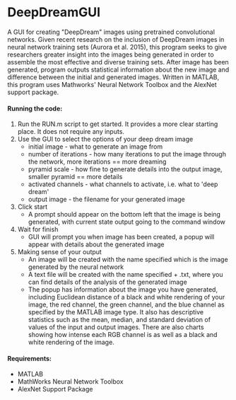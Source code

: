 # DeepDreamGUI
A GUI for creating "DeepDream" images using pretrained convolutional networks. Given recent research on the inclusion of DeepDream images in neural network training sets (Aurora et al. 2015), this program seeks to give researchers greater insight into the images being generated in order to assemble the most effective and diverse training sets. After image has been generated, program outputs statistical information about the new image and difference between the initial and generated images. Written in MATLAB, this program uses Mathworks' Neural Network Toolbox and the AlexNet support package.

#### Running the code:
1. Run the RUN.m script to get started. It provides a more clear starting place. It does not require any inputs.
2. Use the GUI to select the options of your deep dream image
	- initial image 		 - what to generate an image from
	- number of iterations - how many iterations to put the image through the network, more iterations == more dreaming
	- pyramid scale 		 - how fine to generate details into the output image, smaller pyramid == more details
	- activated channels	 - what channels to activate, i.e. what to 'deep dream'
	- output image 		 - the filename for your generated image
3. Click start
	- A prompt should appear on the bottom left that the image is being generated, with current state output going to the command window
4. Wait for finish
	- GUI will prompt you when image has been created, a popup will appear with details about the generated image
5. Making sense of your output
	- An image will be created with the name specified which is the image generated by the neural network
	- A text file will be created with the name specified + .txt, where you can find details of the analysis of the generated image
	- The popup has information about the image you have generated, including Euclidean distance of a black and white rendering of your image, the red channel, the green channel, and the blue channel as specified by the MATLAB image type. It also has descriptive statistics such as the mean, median, and standard deviation of values of the input and output images. There are also charts showing how intense each RGB channel is as well as a black and white rendering of the image.

#### Requirements:
- MATLAB
- MathWorks Neural Network Toolbox
- AlexNet Support Package